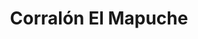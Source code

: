 ---
title: "Corralón El Mapuche"
url: /general-fernandez-oro/corralon-el-mapuche/
shop: comercio
---